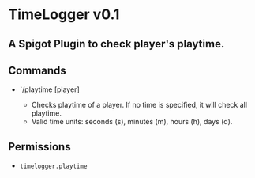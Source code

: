 # TimeLogger v0.1
## A Spigot Plugin to check player's playtime. 

## Commands
* `/playtime [player] <time>
  - Checks playtime of a player. If no time is specified, it will check all playtime.
  - Valid time units: seconds (s), minutes (m), hours (h), days (d).
  
## Permissions
* `timelogger.playtime`
 

